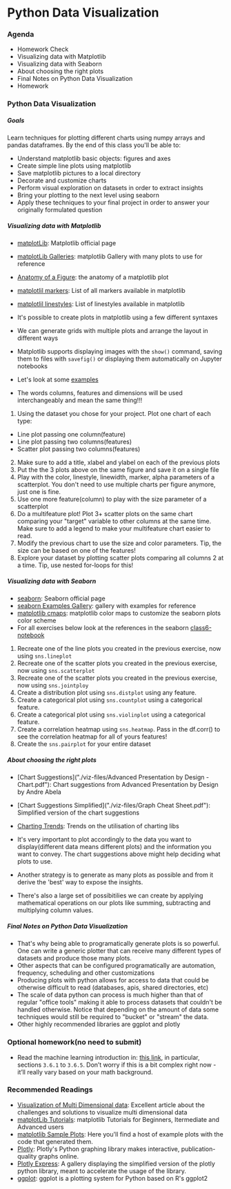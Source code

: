 # Python Data Visualization

### Agenda
* Homework Check
* Visualizing data with Matplotlib
* Visualizing data with Seaborn
* About choosing the right plots
* Final Notes on Python Data Visualization
* Homework

### Python Data Visualization

##### Goals
Learn techniques for plotting different charts using numpy arrays and pandas dataframes. 
By the end of this class you'll be able to:
* Understand matplotlib basic objects: figures and axes
* Create simple line plots using matplotlib
* Save matplotlib pictures to a local directory
* Decorate and customize charts
* Perform visual exploration on datasets in order to extract insights
* Bring your plotting to the next level using seaborn
* Apply these techniques to your final project in order to answer your originally formulated question

##### Visualizing data with Matplotlib
* [matplotLib](https://matplotlib.org/index.html): Matplotlib official page
* [matplotLib Galleries](https://matplotlib.org/gallery/index.html): matplotlib Gallery with many plots to use for reference
* [Anatomy of a Figure](https://matplotlib.org/_images/anatomy.png): the anatomy of a matplotlib plot
* [matplotlil markers](https://matplotlib.org/api/markers_api.html): List of all markers available in matplotlib
* [matplotlil linestyles](https://matplotlib.org/gallery/lines_bars_and_markers/line_styles_reference.html): List of linestyles available in matplotlib

* It's possible to create plots in matplotlib using a few different syntaxes
* We can generate grids with multiple plots and arrange the layout in different ways
* Matplotlib supports displaying images with the `show()` command, saving them to files with `savefig()` or displaying them automatically on Jupyter notebooks
* Let's look at some [examples](https://github.com/cce-bigdataintro-1160/spring2019/tree/master/class6-notebook)
* The words columns, features and dimensions will be used interchangeably and mean the same thing!!!

1. Using the dataset you chose for your project. Plot one chart of each type:
  - Line plot passing one column(feature)
  - Line plot passing two columns(features)
  - Scatter plot passing two columns(features)
2. Make sure to add a title, xlabel and ylabel on each of the previous plots
3. Put the the 3 plots above on the same figure and save it on a single file
4. Play with the color, linestyle, linewidth, marker, alpha parameters of a scatterplot. You don't need to use multiple charts per figure anymore, just one is fine.
5. Use one more feature(column) to play with the size parameter of a scatterplot
6. Do a multifeature plot! Plot 3+ scatter plots on the same chart comparing your "target" variable to other columns at the same time. Make sure to add a legend to make your multifeature chart easier to read. 
7. Modify the previous chart to use the size and color parameters. Tip, the size can be based on one of the features!
8. Explore your dataset by plotting scatter plots comparing all columns 2 at a time. Tip, use nested for-loops for this!

##### Visualizing data with Seaborn
* [seaborn](https://seaborn.pydata.org/): Seaborn official page
* [seaborn Examples Gallery](https://seaborn.pydata.org/examples/index.html): gallery with examples for reference
* [matplotlib cmaps](https://matplotlib.org/tutorials/colors/colormaps.html): matplotlib color maps to customize the seaborn plots color scheme
* For all exercises below look at the references in the seaborn [class6-notebook](https://github.com/cce-bigdataintro-1160/spring2019/tree/master/class6-notebook)

1. Recreate one of the line plots you created in the previous exercise, now using `sns.lineplot`
2. Recreate one of the scatter plots you created in the previous exercise, now using `sns.scatterplot`
3. Recreate one of the scatter plots you created in the previous exercise, now using `sns.jointploy`
4. Create a distribution plot using `sns.distplot` using any feature.
5. Create a categorical plot using `sns.countplot` using a categorical feature.
6. Create a categorical plot using `sns.violinplot` using a categorical feature.
7. Create a correlation heatmap using `sns.heatmap`. Pass in the df.corr() to see the correlation heatmap for all of yours features!
8. Create the `sns.pairplot` for your entire dataset

##### About choosing the right plots
* [Chart Suggestions]("./viz-files/Advanced Presentation by Design - Chart.pdf"): Chart suggestions from Advanced Presentation by Design by Andre Abela
* [Chart Suggestions Simplified]("./viz-files/Graph Cheat Sheet.pdf"): Simplified version of the chart suggestions
* [Charting Trends](https://trends.google.com/trends/explore?date=2018-03-03%202019-05-18&geo=US&q=matplotlib,seaborn,plotly,ggplot): Trends on the utilisation of charting libs

* It's very important to plot accordingly to the data you want to display(different data means different plots) and the information you want to convey. The chart suggestions above might help deciding what plots to use.
* Another strategy is to generate as many plots as possible and from it derive the 'best' way to expose the insights. 
* There's also a large set of possibitilies we can create by applying mathematical operations on our plots like summing, subtracting and multiplying column values.

##### Final Notes on Python Data Visualization
* That's why being able to programatically generate plots is so powerful. One can write a generic plotter that can receive many different types of datasets and produce those many plots.
* Other aspects that can be configured programatically are automation, frequency, scheduling and other customizations
* Producing plots with python allows for access to data that could be otherwise difficult to read (databases, apis, shared directories, etc)
* The scale of data python can process is much higher than that of regular "office tools" making it able to process datasets that couldn't be handled otherwise. Notice that depending on the amount of data some techniques would still be required to "bucket" or "stream" the data.
* Other highly recommended libraries are ggplot and plotly

### Optional homework(no need to submit)
* Read the machine learning introduction in: [this link](http://scipy-lectures.org/packages/scikit-learn/index.html#introduction-problem-settings), in particular, sections `3.6.1` to `3.6.5`. Don’t worry if this is a bit complex right now - it’ll really vary based on your math background.

### Recommended Readings
* [Visualization of Multi Dimensional data](https://towardsdatascience.com/the-art-of-effective-visualization-of-multi-dimensional-data-6c7202990c57): Excellent article about the challenges and solutions to visualize multi dimensional data
* [matplotLib Tutorials](https://matplotlib.org/tutorials/index.html): matplotlib Tutorials for Beginners, Itermediate and Advanced users
* [matplotlib Sample Plots](https://matplotlib.org/tutorials/introductory/sample_plots.html#sphx-glr-tutorials-introductory-sample-plots-py): Here you'll find a host of example plots with the code that generated them.
* [Plotly](https://plot.ly/python/): Plotly's Python graphing library makes interactive, publication-quality graphs online. 
* [Plotly Express](https://www.plotly.express/): A gallery displaying the simplified version of the plotly python library, meant to accelerate the usage of the library. 
* [ggplot](http://ggplot.yhathq.com/): ggplot is a plotting system for Python based on R's ggplot2
